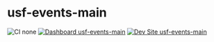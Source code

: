 # usf-events-main

![CI none](https://img.shields.io/badge/ci-none-orange.svg)
[![Dashboard usf-events-main](https://img.shields.io/badge/dashboard-usf_events_main-yellow.svg)](https://dashboard.pantheon.io/sites/ddb18d84-f885-45ce-bf92-4d812a7c1b8d#dev/code)
[![Dev Site usf-events-main](https://img.shields.io/badge/site-usf_events_main-blue.svg)](http://dev-usf-events-main.pantheonsite.io/)